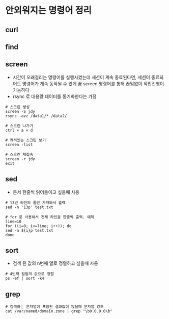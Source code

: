 # 안외워지는 명령어 정리
## curl

## find

## screen
* 시간이 오래걸리는 명령어를 실행시켰는데 세션이 계속 종료된다면, 세션이 종료되어도 명령어가 계속 동작될 수 있게 끔 screen 명령어를 통해 끊임없이 작업진행이 가능하다
* rsync 로 대용량 데이터를 동기화한다는 가정
```
# 스크린 생성
screen -S jdy  
rsync -avz /data1/* /data2/

# 스크린 나가기
ctrl + a + d

# 켜져있는 스크린 보기
screen -list

# 스크린 재접속
screen -r jdy
exit
```

## sed
* 문서 한줄씩 읽어들이고 싶을때 사용
```
# 13번 라인의 줄만 가져와서 출력
sed -n '13p' test.txt

# for 문 사용해서 전체 라인을 한줄씩 출력. 예제
line=10
for ((i=0; i<=line; i++)); do
sed -n ${i}p test.txt
done
```

## sort
* 검색 된 값의 n번째 열로 정렬하고 싶을때 사용
```
# 4번째 컬럼의 값으로 정렬
ps -ef | sort -k4
```

## grep
```
# 검색하는 문자열이 포함된 결과값이 많을때 문자열 강조
cat /var/named/domain.zone | grep "\b0.0.0.0\b"
```

